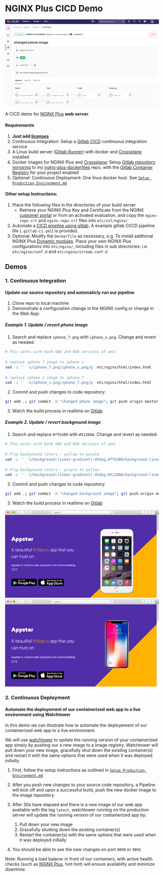 # NGINX Plus CICD Demo

![gitlab CICD](extra/gitlab_cicd.png)

A CICD demo for [NGINX Plus](https://www.nginx.com/products/nginx/) **web server**.

#### Requirements

1. **Just add [licenses](https://www.nginx.com/free-trial-request/)**
2. Continuous Integration: Setup a [Gitlab CICD]((https://docs.gitlab.com/ee/ci/quick_start/)) continuous integration service
3. A Linux build server ([Gitlab Runner](https://docs.gitlab.com/ee/ci/runners/README.html)) with docker and [Crossplane](https://github.com/nginxinc/crossplane) installed
4. Docker images for NGINX Plus and [Crossplane](https://github.com/nginxinc/crossplane): Setup [Gitlab repository mirroring](https://docs.gitlab.com/ee/user/project/repository/repository_mirroring.html) to my [nginx-plus-dockerfiles](https://github.com/armsultan/nginx-plus-dockerfiles) repo, with the [Gitlab Container Registry](https://docs.gitlab.com/ee/user/packages/container_registry/) for your project enabled
5. *Optional:* Continuous Deployment: One linux docker host. See [`Setup Production Environment.md`](setup_production_environment.md)

#### Other setup Instructions:
 1. Place the following files in the directories of your build server
    * Retrieve your NGINX Plus Key and Certificate from the NGINX [customer portal](https://cs.nginx.com/) or from an activated evaluation, and copy the `nginx-repo.crt` and `nginx-repo.crt` files into `etc/ssl/nginx/`
 2. Automate a [CICD pipeline using gitlab](https://docs.gitlab.com/ee/ci/pipelines.html). A example gitlab CI/CD pipeline file (`.gitlab-ci.yml`) is provided.
 3. Optional: Modify the `Dockerfile` as necessary, e.g. To install addtional NGINX Plus [Dynamic modules](https://docs.nginx.com/nginx/admin-guide/dynamic-modules/dynamic-modules/). Place your own NGINX Plus configurations into `etc/nginx/`, including files in sub directories: i.e. `etc/nginx/conf.d` and `etc/nginx/stream.conf.d`

## Demos

### 1. Continuous Integration

#### Update our source repository and automaticly run our pipeline

1. Clone repo to local machine
2. Demonstrate a configuration change in the NGINX config or change in the Web App: 

##### Example 1. Update / revert phone image

1. Search and replace `iphone_7.png` with `iphone_x.png`. Change and revert as needed:

```bash
# This works with both GNU and BSD versions of sed:

# replace iphone 7 image to iphone x
sed -i '' 's/iphone_7.png/iphone_x.png/g' etc/nginx/html/index.html

# replace iphone x image to iphone 7
sed -i '' 's/iphone_x.png/iphone_7.png/g' etc/nginx/html/index.html
```

2. Commit and push changes to code repository:

```bash
git add .; git commit -m "changed phone image"; git push origin master
```

3. Watch the build process in realtime on [Gitlab](https://docs.gitlab.com/ee/ci/quick_start/)

##### Example 2. Update / revert background image

1. Search and replace `#ffb300` with `#512DA8`. Change and revert as needed:

```bash
# This works with both GNU and BSD versions of sed:

# Flip background colors - yellow to purple
sed -i '' 's/background:linear-gradient(-45deg,#ffb300/background:linear-gradient(-45deg,#512DA8/g' etc/nginx/html/css/bootstrap.min.css

# Flip background colors - purple to yellow
sed -i '' 's/background:linear-gradient(-45deg,#512DA8/background:linear-gradient(-45deg,#ffb300/g' etc/nginx/html/css/bootstrap.min.css
```

2. Commit and push changes to code repository:

```bash
git add .; git commit -m "changed background image"; git push origin master
```

3. Watch the build process in realtime on [Gitlab](https://docs.gitlab.com/ee/ci/quick_start/)

![appster iphone7](extra/appster_iphone7.png)
![appster iphonex](extra/appster_iphonex.png)

### 2. Continuous Deployment

#### Automate the deployement of our containerized web app to a live environment using Watchtower

In this demo we can illustrate how to automate the deployement of our containerized web app to a live environment.

We will use [watchtower](https://containrrr.github.io/watchtower/) to update the running version of your containerized app 
simply by pushing our a new image to a image registry. Watchtower will pull down your new image, gracefully shut down the
existing container(s) and restart it with the same options that were used when it was deployed initially.

1. First, follow the setup instructions as outlined in [`Setup Production Environment.md`](setup_production_environment.md)

2. After you push new changes to your source code repository, a Pipeline will kick off and upon a successful build,
   push the new docker image to the image repository.

3. After 30s have elapsed and there is a new image of our web app available with the tag `latest`, watchtower running on the
   production server will update the running version of our containerized app by:
   1. Pull down your new image
   2. Gracefully shutting down the existing container(s)
   3. Restart the container(s) with the same options that were used when it was deployed initially

4. You should be able to see the new changes on port `9090` or `9091`

Note: Running a load balacer in front of our containers, with active health checks (such as [NGINX Plus](https://www.nginx.com/products/nginx/), hint hint) will ensure availablity and minimize downtime